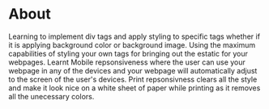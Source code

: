 # About

Learning to implement div tags and apply styling to specific tags whether if it is applying background color or background image. Using the maximum capabilities of styling your own tags for bringing out the estatic for your webpages. Learnt Mobile repsonsiveness where the user can use your webpage in any of the devices and your webpage will automatically adjust to the screen of the user's devices. Print repsonsivness clears all the style and make it look nice on a white sheet of paper while printing as it removes all the unecessary colors.
